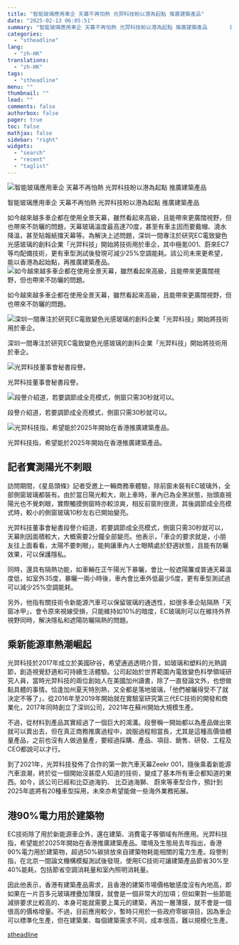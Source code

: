 ```yaml
---
title: "智能玻璃應用車企 天幕不再怕熱 光羿科技盼以港為起點 推廣建築產品"
date: "2025-02-13 06:05:51"
summary: "智能玻璃應用車企 天幕不再怕熱 光羿科技盼以港為起點 推廣建築產品       如今越來越多..."
categories:
  - "stheadline"
lang:
  - "zh-HK"
translations:
  - "zh-HK"
tags:
  - "stheadline"
menu: ""
thumbnail: ""
lead: ""
comments: false
authorbox: false
pager: true
toc: false
mathjax: false
sidebar: "right"
widgets:
  - "search"
  - "recent"
  - "taglist"
---
```


![智能玻璃應用車企 天幕不再怕熱 光羿科技盼以港為起點 推廣建築產品](https://image.stheadline.com/f/680p0/0x0/100/none/419c2ccce99f9054999270ef3801ab4b/stheadline/inewsmedia/20250212/_2025021218112514643.jpg)

智能玻璃應用車企 天幕不再怕熱 光羿科技盼以港為起點 推廣建築產品




如今越來越多車企都在使用全景天幕，雖然看起來高級，且能帶來更廣闊視野，但也帶來不防曬的問題，天幕玻璃溫度最高達70度，甚至有車主因而要戴帽、澆水降溫，甚至貼報紙擋天幕等。為解決上述問題，深圳一間專注於研究EC電致變色光感玻璃的創科企業「光羿科技」開始將技術用於車企，其中極氪001、蔚來EC7等均配備技術，更有車型測試後發現可減少25%空調能耗。該公司未來更希望，能以香港為起始點，再推廣建築產品。
 ![如今越來越多車企都在使用全景天幕，雖然看起來高級，且能帶來更廣闊視野，但也帶來不防曬的問題。](https://image.hkhl.hk/f/1024p0/0x0/100/none/31f7ef7a0281a06ddc7a2e6a65a8d090/2025-02/1_2_7.jpg)


如今越來越多車企都在使用全景天幕，雖然看起來高級，且能帶來更廣闊視野，但也帶來不防曬的問題。



 ![深圳一間專注於研究EC電致變色光感玻璃的創科企業「光羿科技」開始將技術用於車企。](https://image.hkhl.hk/f/1024p0/0x0/100/none/90156cce95da5199b4baa1dabe6f3dfe/2025-02/DSC00038-7.jpg)


深圳一間專注於研究EC電致變色光感玻璃的創科企業「光羿科技」開始將技術用於車企。



 ![光羿科技董事會秘書段譽。](https://image.hkhl.hk/f/1024p0/0x0/100/none/9a2b80286f39236ac1839e95202b0f09/2025-02/DSC00011.jpg)


光羿科技董事會秘書段譽。



 ![段譽介紹道，若要調節成全亮模式，側窗只需30秒就可以。](https://image.hkhl.hk/f/1024p0/0x0/100/none/c8090f622f56e8409c2c8b35634cb50f/2025-02/DSC00025-7.jpg)


段譽介紹道，若要調節成全亮模式，側窗只需30秒就可以。



 ![光羿科技指，希望能於2025年開始在香港推廣建築產品。](https://image.hkhl.hk/f/1024p0/0x0/100/none/dc2e43c440901324e95768eb5be3679a/2025-02/shutterstock_196799057_19.jpg)


光羿科技指，希望能於2025年開始在香港推廣建築產品。




記者實測陽光不刺眼
---------

訪問期間，《星島頭條》記者受邀上一輛商務車體驗，除前窗未裝有EC玻璃外，全部側窗玻璃都裝有。由於當日陽光較大，剛上車時，車內已為全黑狀態，抬頭直視陽光也不覺刺眼，實際觸摸側窗時亦較涼爽，相反前窗則很燙，其後調節成全亮模式時，較小的側窗玻璃10秒左右已開始變亮。

光羿科技董事會秘書段譽介紹道，若要調節成全亮模式，側窗只需30秒就可以，天幕則因面積較大，大概需要2分鐘全部變亮。他表示，「車企的要求就是，小朋友往上面看看，太陽不要刺眼」，能夠讓車內人士眼睛處於舒適狀態，且能有防曬效果，可以保護隱私。

同時，還具有隔熱功能，如車輛在正午陽光下暴曬，會比一般遮陽簾或普通天幕溫度低，如室外35度，暴曬一兩小時後，車內會比車外低最少5度，更有車型測試過可以減少25%空調能耗。

另外，他指有關技術令新能源汽車可以保留玻璃的通透性，如很多車企貼隔熱「天窗冰甲」，會令原來視線受損，只能維持如10%的暗度，EC玻璃則可以在維持外界視野同時，解決隱私和遮陽防曬隔熱的問題。

乘新能源車熱潮崛起
---------

光羿科技於2017年成立於美國矽谷，希望通過透明介質，如玻璃和塑料的光熱調節，創造視覺舒適和可持續生活體驗。公司起始於世界範圍內電致變色科學領域研究人員，當時光羿科技的兩位創始人在美國加州讀書，除了一直發論文外，也想做點具體的事情。恰逢加州夏天特別熱，又全都是落地玻璃，「他們被曬得受不了就決定不等了」，從2016年至2019年開始就在實驗室研究第三代EC技術的開發和商業化，2017年同時創立了深圳公司，2021年在蘇州開始大規模生產。

不過，從材料到產品其實經過了一個巨大的鴻溝。段譽稱一開始都以為產品做出來就可以賣出去，但在真正商務推廣過程中，說服過程相當長，尤其是這種高價值體量產品，之前也沒有人做過量產，要經過採購、產品、項目、銷售、研發、工程及CEO都說可以才行。

到了2021年，光羿科技發佈了合作的第一款汽車天幕Zeekr 001，隨後乘着新能源汽車浪潮，終於從一個開始沒甚麼人知道的技術，變成了基本所有車企都知道的東西。如今，該公司已經和比亞迪海豹、 比亞迪海獅、 蔚來等車型合作，預計到2025年底將有20種車型採用，未來亦希望能做一些海外業務拓展。

港90%電力用於建築物
-----------

EC技術除了用於新能源車企外，還在建築、消費電子等領域有所應用。光羿科技指，希望能於2025年開始在香港推廣建築產品。環境及生態局去年指出，香港90%電力用於建築物，超過50%碳排放來自建築物耗能相關的電力生產。段譽則指，在北京一間論文機構模擬測試後發現，使用EC技術可讓建築產品節省30%至40%能耗，包括節省空調消耗量和室內照明消耗量。

因此他表示，香港有建築產品需求，且香港的建築市場價格敏感度沒有內地高，即如果在一片百多元玻璃裡疊加薄膜，就會是一個非常大的加項；但如果對一些節能減排要求比較高的、本身可能就需要上萬元的建築，再加一層薄膜，就不會是一個很高的價格增量。不過，目前應用較少，暫時只用於一些政府零碳項目，因為車企可以標準化生產，但在建築業、每個建築需求不同，成本很高，難以規模化生產。

[stheadline](https://std.stheadline.com/realtime/article/2052393/即時-財經-智能玻璃應用車企-天幕不再怕熱-光羿科技盼以港為起點-推廣建築產品)
